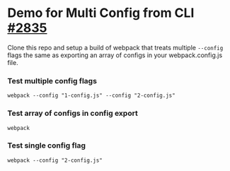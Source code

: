 # Demo for Multi Config from CLI [#2835](https://github.com/webpack/webpack/issues/2835)
Clone this repo and setup a build of webpack that treats multiple `--config`
flags the same as exporting an array of configs in your webpack.config.js file.

### Test multiple config flags
```
webpack --config "1-config.js" --config "2-config.js"
```

### Test array of configs in config export
```
webpack
```

### Test single config flag
```
webpack --config "2-config.js"
```
